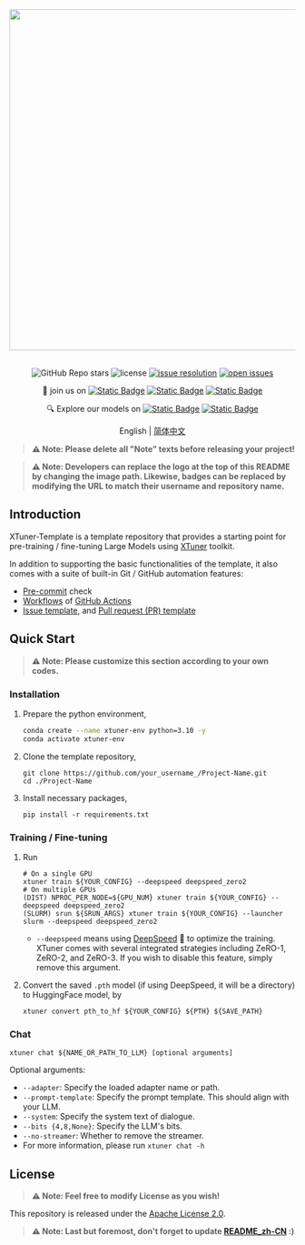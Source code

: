<div align="center">
  <img src="https://github.com/InternLM/lmdeploy/assets/36994684/0cf8d00f-e86b-40ba-9b54-dc8f1bc6c8d8" width="600"/>
  <br /><br />

![GitHub Repo stars](https://img.shields.io/github/stars/LZHgrla/xtuner-template?style=social)
![license](https://img.shields.io/github/license/LZHgrla/xtuner-template.svg)
[![issue resolution](https://img.shields.io/github/issues-closed-raw/LZHgrla/xtuner-template)](https://github.com/LZHgrla/xtuner-template/issues)
[![open issues](https://img.shields.io/github/issues-raw/LZHgrla/xtuner-template)](https://github.com/LZHgrla/xtuner-template/issues)

👋 join us on [![Static Badge](https://img.shields.io/badge/-grey?style=social&logo=wechat&label=WeChat)](https://cdn.vansin.top/LZHgrla/xtuner.jpg)
[![Static Badge](https://img.shields.io/badge/-grey?style=social&logo=twitter&label=Twitter)](https://twitter.com/intern_lm)
[![Static Badge](https://img.shields.io/badge/-grey?style=social&logo=discord&label=Discord)](https://discord.gg/xa29JuW87d)

🔍 Explore our models on
[![Static Badge](https://img.shields.io/badge/-gery?style=social&label=🤗%20Huggingface)](https://huggingface.co/xtuner)
[![Static Badge](https://img.shields.io/badge/-gery?style=social&label=🤖%20ModelScope)](https://www.modelscope.cn/organization/xtuner)

English | [简体中文](README_zh-CN.md)

</div>

> **⚠️ Note: Please delete all "Note" texts before releasing your project!**

> **⚠️ Note: Developers can replace the logo at the top of this README by changing the image path. Likewise, badges can be replaced by modifying the URL to match their username and repository name.**

## Introduction

XTuner-Template is a template repository that provides a starting point for pre-training / fine-tuning Large Models using [XTuner](https://github.com/InternLM/xtuner) toolkit.

In addition to supporting the basic functionalities of the template, it also comes with a suite of built-in Git / GitHub automation features:

- [Pre-commit](./.pre-commit-config.yaml) check
- [Workflows](./.github/workflows) of [GitHub Actions](https://github.com/InternLM/xtuner-template/actions)
- [Issue template](./.github/ISSUE_TEMPLATE), and [Pull request (PR) template](.github/pull_request_template.md)

## Quick Start

> **⚠️ Note: Please customize this section according to your own codes.**

### Installation

1. Prepare the python environment,

   ```bash
   conda create --name xtuner-env python=3.10 -y
   conda activate xtuner-env
   ```

2. Clone the template repository,

   ```shell
   git clone https://github.com/your_username_/Project-Name.git
   cd ./Project-Name
   ```

3. Install necessary packages,

   ```shell
   pip install -r requirements.txt
   ```

### Training / Fine-tuning

1. Run

   ```shell
   # On a single GPU
   xtuner train ${YOUR_CONFIG} --deepspeed deepspeed_zero2
   # On multiple GPUs
   (DIST) NPROC_PER_NODE=${GPU_NUM} xtuner train ${YOUR_CONFIG} --deepspeed deepspeed_zero2
   (SLURM) srun ${SRUN_ARGS} xtuner train ${YOUR_CONFIG} --launcher slurm --deepspeed deepspeed_zero2
   ```

   - `--deepspeed` means using [DeepSpeed](https://github.com/microsoft/DeepSpeed) 🚀 to optimize the training. XTuner comes with several integrated strategies including ZeRO-1, ZeRO-2, and ZeRO-3. If you wish to disable this feature, simply remove this argument.

2. Convert the saved `.pth` model (if using DeepSpeed, it will be a directory) to HuggingFace model, by

   ```shell
   xtuner convert pth_to_hf ${YOUR_CONFIG} ${PTH} ${SAVE_PATH}
   ```

### Chat

```shell
xtuner chat ${NAME_OR_PATH_TO_LLM} [optional arguments]
```

Optional arguments:

- `--adapter`: Specify the loaded adapter name or path.
- `--prompt-template`: Specify the prompt template. This should align with your LLM.
- `--system`: Specify the system text of dialogue.
- `--bits {4,8,None}`: Specify the LLM's bits.
- `--no-streamer`: Whether to remove the streamer.
- For more information, please run `xtuner chat -h`

## License

> **⚠️ Note: Feel free to modify License as you wish!**

This repository is released under the [Apache License 2.0](LICENSE).

> **⚠️ Note: Last but foremost, don't forget to update [README_zh-CN](./README_zh-CN.md) :)**
